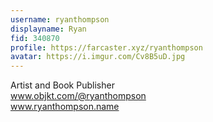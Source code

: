 ```yaml
---
username: ryanthompson
displayname: Ryan
fid: 340870
profile: https://farcaster.xyz/ryanthompson
avatar: https://i.imgur.com/Cv8B5uD.jpg
---
```

Artist and Book Publisher  
www.objkt.com/@ryanthompson  
www.ryanthompson.name  
